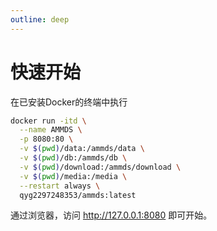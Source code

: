 ```yaml
---
outline: deep
---
```


# 快速开始

在已安装Docker的终端中执行

```sh [docker-cli]
docker run -itd \
  --name AMMDS \
  -p 8080:80 \
  -v $(pwd)/data:/ammds/data \
  -v $(pwd)/db:/ammds/db \
  -v $(pwd)/download:/ammds/download \
  -v $(pwd)/media:/media \
  --restart always \
  qyg2297248353/ammds:latest
```

通过浏览器，访问 http://127.0.0.1:8080 即可开始。

<!--@include: ../../snippets/setup-finish.md-->

<!--@include: ../../snippets/copyright.md-->
